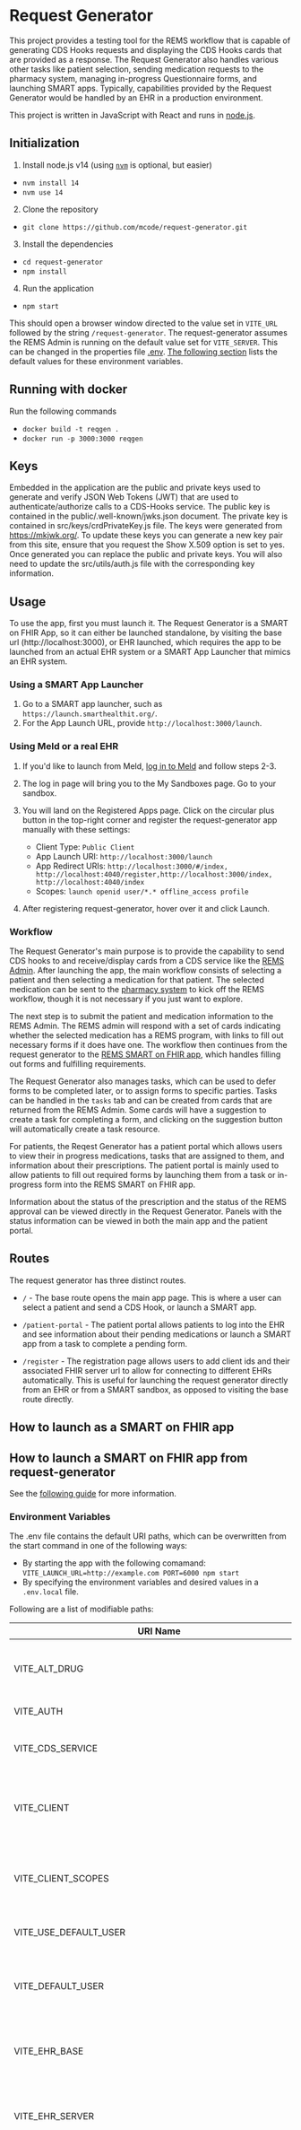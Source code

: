 # Request Generator

This project provides a testing tool for the REMS workflow that is capable of generating CDS Hooks requests and displaying the CDS Hooks cards that are provided as a response. The Request Generator also handles various other tasks like patient selection, sending medication requests to the pharmacy system, managing in-progress Questionnaire forms, and launching SMART apps. Typically, capabilities provided by the Request Generator would be handled by an EHR in a production environment.

This project is written in JavaScript with React and runs in [node.js](https://nodejs.org/en/).

## Initialization

1. Install node.js v14 (using [`nvm`](https://github.com/nvm-sh/nvm) is optional, but easier)

- `nvm install 14`
- `nvm use 14`

2. Clone the repository

- `git clone https://github.com/mcode/request-generator.git`

3. Install the dependencies

- `cd request-generator`
- `npm install`

4. Run the application

- `npm start`

This should open a browser window directed to the value set in `VITE_URL` followed by the string `/request-generator`. The request-generator assumes the REMS Admin is running on the default value set for `VITE_SERVER`. This can be changed in the properties file [.env](./.env). [The following section](./README.md#how-to-override-defaults) lists the default values for these environment variables.

## Running with docker

Run the following commands

- `docker build -t reqgen .`
- `docker run -p 3000:3000 reqgen`

## Keys

Embedded in the application are the public and private keys used to generate and verify JSON Web Tokens (JWT) that are used to authenticate/authorize calls to a CDS-Hooks service. The public key is contained in the public/.well-known/jwks.json document. The private key is contained in src/keys/crdPrivateKey.js file. The keys were generated from https://mkjwk.org/. To update these keys you can generate a new key pair from this site, ensure that you request the Show X.509 option is set to yes. Once generated you can replace the public and private keys. You will also need to update the src/utils/auth.js file with the corresponding key information.

## Usage

To use the app, first you must launch it.  The Request Generator is a SMART on FHIR App, so it can either be launched standalone, by visiting the base url (http://localhost:3000), or EHR launched, which requires the app to be launched from an actual EHR system or a SMART App Launcher that mimics an EHR system.

### Using a SMART App Launcher

1. Go to a SMART app launcher, such as `https://launch.smarthealthit.org/`.
2. For the App Launch URL, provide `http://localhost:3000/launch`.

### Using Meld or a real EHR

1. If you'd like to launch from Meld, [log in to Meld](https://meld.interop.community/) and follow steps 2-3.
2. The log in page will bring you to the My Sandboxes page. Go to your sandbox.
3. You will land on the Registered Apps page. Click on the circular plus button in the top-right corner and register the request-generator app manually with these settings:

   - Client Type: `Public Client`
   - App Launch URI: `http://localhost:3000/launch`
   - App Redirect URIs: `http://localhost:3000/#/index, http://localhost:4040/register,http://localhost:3000/index, http://localhost:4040/index`
   - Scopes: `launch openid user/*.* offline_access profile`

4. After registering request-generator, hover over it and click Launch.

### Workflow

The Request Generator's main purpose is to provide the capability to send CDS hooks to and receive/display cards from a CDS service like the [REMS Admin](https://github.com/mcode/rems-admin). After launching the app, the main workflow consists of selecting a patient and then selecting a medication for that patient. The selected medication can be sent to the [pharmacy system](https://github.com/mcode/pims) to kick off the REMS workflow, though it is not necessary if you just want to explore.

The next step is to submit the patient and medication information to the REMS Admin.  The REMS admin will respond with a set of cards indicating whether the selected medication has a REMS program, with links to fill out necessary forms if it does have one. The workflow then continues from the request generator to the [REMS SMART on FHIR app](https://github.com/mcode/rems-smart-on-fhir), which handles filling out forms and fulfilling requirements. 

The Request Generator also manages tasks, which can be used to defer forms to be completed later, or to assign forms to specific parties. Tasks can be handled in the `tasks` tab and can be created from cards that are returned from the REMS Admin. Some cards will have a suggestion to create a task for completing a form, and clicking on the suggestion button will automatically create a task resource.

For patients, the Reqest Generator has a patient portal which allows users to view their in progress medications, tasks that are assigned to them, and information about their prescriptions. The patient portal is mainly used to allow patients to fill out required forms by launching them from a task or in-progress form into the REMS SMART on FHIR app. 

Information about the status of the prescription and the status of the REMS approval can be viewed directly in the Request Generator. Panels with the status information can be viewed in both the main app and the patient portal.


## Routes

The request generator has three distinct routes.

* `/` - The base route opens the main app page.  This is where a user can select a patient and send a CDS Hook, or launch a SMART app.

* `/patient-portal` - The patient portal allows patients to log into the EHR and see information about their pending medications or launch a SMART app from a task to complete a pending form.

* `/register` - The registration page allows users to add client ids and their associated FHIR server url to allow for connecting to different EHRs automatically.  This is useful for launching the request generator directly from an EHR or from a SMART sandbox, as opposed to visiting the base route directly.

## How to launch as a SMART on FHIR app


<!-- TODO: update step 4 once Zach does client registration ticket. This is the error when launching:

```
Error invalid_client
There was an error processing your request.

Client with id app-login was not found
```

-->

## How to launch a SMART on FHIR app from request-generator

See the [following guide](./How-To-Launch-SMART-on-FHIR-Apps.md) for more information.


### Environment Variables

The .env file contains the default URI paths, which can be overwritten from the start command in one of the following ways:
* By starting the app with the following comamand: `VITE_LAUNCH_URL=http://example.com PORT=6000 npm start`
* By specifying the environment variables and desired values in a `.env.local` file.

Following are a list of modifiable paths:

| URI Name                                                   | Default                                                                                              | Description          |
| ---------------------------------------------------------- | ---------------------------------------------------------------------------------------------------- |-----------------------
| VITE_ALT_DRUG                                         | `true`                                                                                               | When set to true, allows the app to recieve alternate drug therapy cards from the REMS Admin.                |
| VITE_AUTH                                             | `http://localhost:8180`                                                                              | The base URL of the EHR auth server.                    |
| VITE_CDS_SERVICE                                      | `http://localhost:8090/cds-services`                                                                 | The base URL of the CDS Service.  This will typically be the REMS Admin.                     |
| VITE_CLIENT                                           | `app-login`                                                                                          | The default client to use for the SMART launch. Can be modified directly when launching the app.                     |
| VITE_CLIENT_SCOPES                                    | `launch offline_access openid profile user/Patient.read patient/Patient.read user/Practitioner.read` | The default scopes to use for the SMART launch. Can be modified directly when launching the app.                      |
| VITE_USE_DEFAULT_USER                                 | `false`                                                                                              | When true, override the logged in user with the default user.                     |
| VITE_DEFAULT_USER                                     | `pra1234`                                                                                            | The default user to log in as when SMART launching. It should be the FHIR id of a practitioner resource.                     |
| VITE_EHR_BASE                                         | `http://localhost:8080/test-ehr/r4`                                                                  | The default base url for the EHR. Can be modified directly when launching the app.                     |
| VITE_EHR_SERVER                                       | `http://localhost:8080/test-ehr/r4`                                                                  | The default base url for the EHR FHIR Server. Generally, this should be the same as the EHR_BASE.                     |
| VITE_EHR_SERVER_TO_BE_SENT_TO_REMS_ADMIN_FOR_PREFETCH | `http://localhost:8080/test-ehr/r4`                                                                  | The default base URL for the EHR FHIR server to be sent in the CDS Hook. This environment generally should match EHR_SERVER, except in edge cases when dealing with deployment.                     |
| VITE_GENERATE_JWT                                     | `true`                                                                                               | When true, the app will generate a JWT for authentication when sending the CDS Hook.  Can be set to false if using a REMS Admin CDS Service that is not secured.                      |
| VITE_GH_PAGES                                         | `false`                                                                                              | Should be set to `true` if the app is being hosted on github pages, and `false` otherwise.                     |
| VITE_LAUNCH_URL                                       | `http://localhost:4040/launch`                                                                       | The launch URL of the SMART app the request generator should use for standalone launches.  Note that this URL is only used outside of the context of the CDS Hooks workflow.  Normally, the SMART app launch URL will come from a link inside a card that is returned by the REMS Admin.                     |
| VITE_PASSWORD                                         | `alice`                                                                                              | The default password for logging in as the default user, defined by VITE_USER. This should be changed if using a different default user.                     |
| VITE_PATIENT_FHIR_QUERY                               | `Patient?_sort=identifier&_count=12`                                                                 | The FHIR query the app makes when searching for patients in the EHR. This should be modified if a different behavior is desired by the apps patient selection popup. This can also be modified directly in the app's settings.                     |
| VITE_PIMS_SERVER                                      | `http://localhost:5051/ncpdp/script`                                                       | The Pharmacy System endpoint for submitting medications. This should be changed depending on which pharmacy system you want to connect with.                     |
| VITE_PUBLIC_KEYS                                      | `http://localhost:3000/request-generator/.well-known/jwks.json`                                      | The endpoint which contains the public keys for authentication with the REMS admin.  Should be changed if the keys are moved elsewhere.                     |
| VITE_REALM                                            | `ClientFhirServer`                                                                                   | The Keycloak realm to use. Only relevant is using Keycloak as an authentication server. This only affects direct logins like through the Patient Portal, not SMART launches like opening the app normally.                     |
| VITE_RESPONSE_EXPIRATION_DAYS                         | `30`                                                                                                 | The number of days old a Questionnaire Response can be before it is ignored and filtered out.  This ensures the patient search excludes outdated or obsolete prior sessions from creating clutter.                     |
| VITE_SMART_LAUNCH_URL                                 | `http://localhost:4040/`                                                                             | The base url of the SMART app. This is used for opening the app directly, rather than doing an EHR SMART launch.                     |
| VITE_URL                                              | `http://localhost:3000`                                                                              | The base url of this app.  Should be modified if the port or domain change.                     |
| VITE_USER                                             | `alice`                                                                                              | The default user to login as when opening the app.                      |
| VITE_USE_INTERMEDIARY                                 | false                                                                                                | When true, the app will send all CDS Hooks and REMS ETASU check calls to the intermediary defined in VITE_INTERMEDIARY.                      |
| VITE_USE_PHARMACY_IN_PREFETCH                         | true                                                                                                 | When true, the app will send pharmacy information to the rems admin in the CDS Hooks prefetch                     |
| VITE_INTERMEDIARY                                     | `http://localhost:3030`                                                                              | The base url of the intermediary.                      |

# Data Rights
This repository has been forked from the [HL7-DaVinci/crd-request-generator](https://github.com/HL7-DaVinci/crd-request-generator) repository. As such, the following data rights apply to all changes made on this fork of the repository, starting with release 0.1 and onward.

<div style="text-align:center">
<b>NOTICE</b>
</div>

This (software/technical data) was produced for the U. S. Government under Contract Number 75FCMC18D0047/75FCMC23D0004, and is subject to Federal Acquisition Regulation Clause 52.227-14, Rights in Data-General.


No other use other than that granted to the U. S. Government, or to those acting on behalf of the U. S. Government under that Clause is authorized without the express written permission of The MITRE Corporation.


For further information, please contact The MITRE Corporation, Contracts Management Office, 7515 Colshire Drive, McLean, VA 22102-7539, (703) 983-6000.

<div style="text-align:center">
<b>&copy;2025 The MITRE Corporation.</b>
</div>

<br />

Licensed under the Apache License, Version 2.0 (the "License"); use of this repository is permitted in compliance with the License.
You may obtain a copy of the License at

    http://www.apache.org/licenses/LICENSE-2.0

Unless required by applicable law or agreed to in writing, software
distributed under the License is distributed on an "AS IS" BASIS,
WITHOUT WARRANTIES OR CONDITIONS OF ANY KIND, either express or implied.
See the License for the specific language governing permissions and
limitations under the License.
